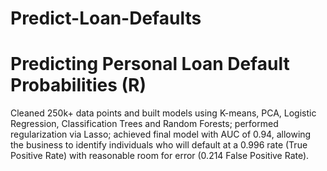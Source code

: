 # Predict-Loan-Defaults
# Predicting Personal Loan Default Probabilities (R)

Cleaned 250k+ data points and built models using K-means, PCA, Logistic Regression, Classification Trees and Random Forests; performed regularization via Lasso; achieved final model with AUC of 0.94, allowing the business to identify individuals who will default at a 0.996 rate (True Positive Rate) with reasonable room for error (0.214 False Positive Rate).
